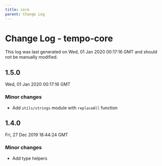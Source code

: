 ```yaml
---
title: core
parent: Change Log
---
```

# Change Log - tempo-core

This log was last generated on Wed, 01 Jan 2020 00:17:16 GMT and should not be manually modified.

## 1.5.0
Wed, 01 Jan 2020 00:17:16 GMT

### Minor changes

- Add `utils/strings` module with `replaceAll` function

## 1.4.0
Fri, 27 Dec 2019 18:44:24 GMT

### Minor changes

- Add type helpers
